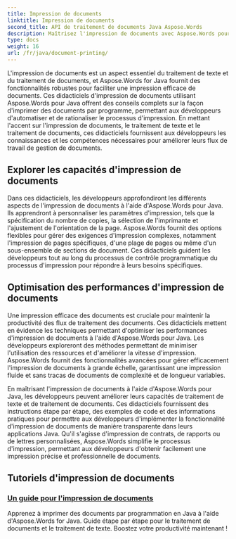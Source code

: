 ```yaml
---
title: Impression de documents
linktitle: Impression de documents
second_title: API de traitement de documents Java Aspose.Words
description: Maîtrisez l'impression de documents avec Aspose.Words pour Java ! Automatisez les paramètres d'impression, optimisez les performances et obtenez des résultats professionnels sans effort.
type: docs
weight: 16
url: /fr/java/document-printing/
---
```


L'impression de documents est un aspect essentiel du traitement de texte et du traitement de documents, et Aspose.Words for Java fournit des fonctionnalités robustes pour faciliter une impression efficace de documents. Ces didacticiels d'impression de documents utilisant Aspose.Words pour Java offrent des conseils complets sur la façon d'imprimer des documents par programme, permettant aux développeurs d'automatiser et de rationaliser le processus d'impression. En mettant l'accent sur l'impression de documents, le traitement de texte et le traitement de documents, ces didacticiels fournissent aux développeurs les connaissances et les compétences nécessaires pour améliorer leurs flux de travail de gestion de documents.

## Explorer les capacités d'impression de documents

Dans ces didacticiels, les développeurs approfondiront les différents aspects de l'impression de documents à l'aide d'Aspose.Words pour Java. Ils apprendront à personnaliser les paramètres d'impression, tels que la spécification du nombre de copies, la sélection de l'imprimante et l'ajustement de l'orientation de la page. Aspose.Words fournit des options flexibles pour gérer des exigences d'impression complexes, notamment l'impression de pages spécifiques, d'une plage de pages ou même d'un sous-ensemble de sections de document. Ces didacticiels guident les développeurs tout au long du processus de contrôle programmatique du processus d'impression pour répondre à leurs besoins spécifiques.

## Optimisation des performances d'impression de documents

Une impression efficace des documents est cruciale pour maintenir la productivité des flux de traitement des documents. Ces didacticiels mettent en évidence les techniques permettant d'optimiser les performances d'impression de documents à l'aide d'Aspose.Words pour Java. Les développeurs exploreront des méthodes permettant de minimiser l'utilisation des ressources et d'améliorer la vitesse d'impression. Aspose.Words fournit des fonctionnalités avancées pour gérer efficacement l'impression de documents à grande échelle, garantissant une impression fluide et sans tracas de documents de complexité et de longueur variables.

En maîtrisant l'impression de documents à l'aide d'Aspose.Words pour Java, les développeurs peuvent améliorer leurs capacités de traitement de texte et de traitement de documents. Ces didacticiels fournissent des instructions étape par étape, des exemples de code et des informations pratiques pour permettre aux développeurs d'implémenter la fonctionnalité d'impression de documents de manière transparente dans leurs applications Java. Qu'il s'agisse d'impression de contrats, de rapports ou de lettres personnalisées, Aspose.Words simplifie le processus d'impression, permettant aux développeurs d'obtenir facilement une impression précise et professionnelle de documents.

## Tutoriels d'impression de documents

### [Un guide pour l'impression de documents](./guide-to-document-printing/)

Apprenez à imprimer des documents par programmation en Java à l'aide d'Aspose.Words for Java. Guide étape par étape pour le traitement de documents et le traitement de texte. Boostez votre productivité maintenant !